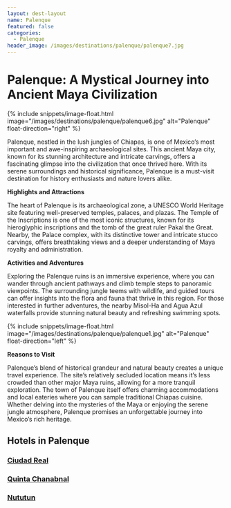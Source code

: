 ```yaml
---
layout: dest-layout
name: Palenque
featured: false
categories:
  - Palenque
header_image: /images/destinations/palenque/palenque7.jpg
---
```

# **Palenque: A Mystical Journey into Ancient Maya Civilization**

{% include snippets/image-float.html image="/images/destinations/palenque/palenque6.jpg" alt="Palenque" float-direction="right" %}

Palenque, nestled in the lush jungles of Chiapas, is one of Mexico’s most important and awe-inspiring archaeological sites. This ancient Maya city, known for its stunning architecture and intricate carvings, offers a fascinating glimpse into the civilization that once thrived here. With its serene surroundings and historical significance, Palenque is a must-visit destination for history enthusiasts and nature lovers alike.

**Highlights and Attractions**

The heart of Palenque is its archaeological zone, a UNESCO World Heritage site featuring well-preserved temples, palaces, and plazas. The Temple of the Inscriptions is one of the most iconic structures, known for its hieroglyphic inscriptions and the tomb of the great ruler Pakal the Great. Nearby, the Palace complex, with its distinctive tower and intricate stucco carvings, offers breathtaking views and a deeper understanding of Maya royalty and administration.

**Activities and Adventures**

Exploring the Palenque ruins is an immersive experience, where you can wander through ancient pathways and climb temple steps to panoramic viewpoints. The surrounding jungle teems with wildlife, and guided tours can offer insights into the flora and fauna that thrive in this region. For those interested in further adventures, the nearby Misol-Ha and Agua Azul waterfalls provide stunning natural beauty and refreshing swimming spots.

{% include snippets/image-float.html image="/images/destinations/palenque/palenque1.jpg" alt="Palenque" float-direction="left" %}

**Reasons to Visit**

Palenque’s blend of historical grandeur and natural beauty creates a unique travel experience. The site’s relatively secluded location means it’s less crowded than other major Maya ruins, allowing for a more tranquil exploration. The town of Palenque itself offers charming accommodations and local eateries where you can sample traditional Chiapas cuisine. Whether delving into the mysteries of the Maya or enjoying the serene jungle atmosphere, Palenque promises an unforgettable journey into Mexico’s rich heritage.

## Hotels in Palenque

<section class='grid'>
<div class="col-3_sm-4_xs-6 padded-1">
    <a href="/hotels/cdreal">
        <div class="bg-image square" style="background-image:url('/images/hotels/ciudadreal/ciudadreal2.jpg')">  </div>
        <h3 class='center'>Ciudad Real</h3>        
    </a>  
</div>

<div class="col-3_sm-4_xs-6 padded-1">
    <a href="/hotels/chanabnal">
        <div class="bg-image square" style="background-image:url('/images/hotels/quintachan/quintachan1.jpg')">  </div>
        <h3 class='center'>Quinta Chanabnal</h3>        
    </a>  
</div>

<div class="col-3_sm-4_xs-6 padded-1">
    <a href="/hotels/nututun">
        <div class="bg-image square" style="background-image:url('/images/hotels/nututun/nututun1.jpg')">  </div>
        <h3 class='center'>Nututun</h3>        
    </a>  
</div>

</section>